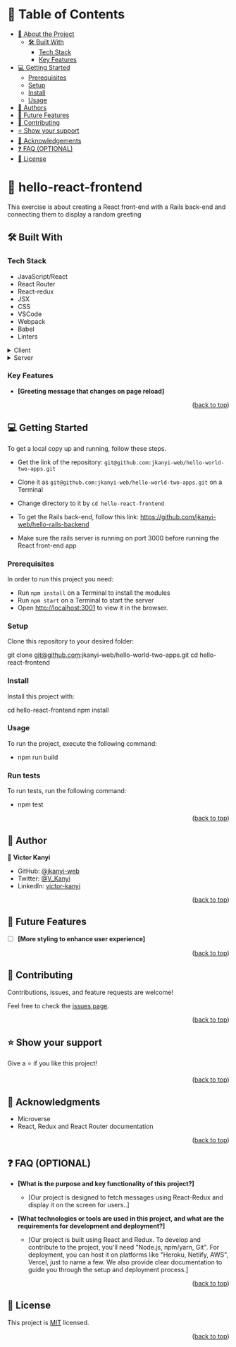 <a name="readme-top"></a>

# 📗 Table of Contents

- [📖 About the Project](#about-project)
  - [🛠 Built With](#built-with)
    - [Tech Stack](#tech-stack)
    - [Key Features](#key-features)
- [💻 Getting Started](#getting-started)
  - [Prerequisites](#prerequisites)
  - [Setup](#setup)
  - [Install](#install)
  - [Usage](#usage)
- [👥 Authors](#authors)
- [🔭 Future Features](#future-features)
- [🤝 Contributing](#contributing)
- [⭐️ Show your support](#support)
- [🙏 Acknowledgements](#acknowledgements)
- [❓ FAQ (OPTIONAL)](#faq)
- [📝 License](#license)

# 📖 hello-react-frontend <a name="about-project"></a>

This exercise is about creating a React front-end with a Rails back-end and connecting them to display a random greeting

## 🛠 Built With <a name="built-with"></a>

### Tech Stack <a name="tech-stack"></a>

- JavaScript/React
- React Router
- React-redux
- JSX
- CSS
- VSCode
- Webpack
- Babel
- Linters

<details>
  <summary>Client</summary>
  <ul>
    <li><a href="https://reactjs.org/">React.js</a></li>
  </ul>
</details>

<details>
  <summary>Server</summary>
  <ul>
    <li><a href="https://app.netlify.com/">localhost:3001</a></li>
  </ul>
</details>

### Key Features <a name="key-features"></a>

- **[Greeting message that changes on page reload]**

<p align="right">(<a href="#readme-top">back to top</a>)</p>

<!-- GETTING STARTED -->

## 💻 Getting Started <a name="getting-started"></a>

To get a local copy up and running, follow these steps.

- Get the link of the repository: `git@github.com:jkanyi-web/hello-world-two-apps.git`
- Clone it as `git@github.com:jkanyi-web/hello-world-two-apps.git` on a Terminal
- Change directory to it by `cd hello-react-frontend`

- To get the Rails back-end, follow this link:
https://github.com/jkanyi-web/hello-rails-backend
- Make sure the rails server is running on port 3000 before running the React front-end app

### Prerequisites

In order to run this project you need:

- Run `npm install` on a Terminal to install the modules
- Run `npm start` on a Terminal to start the server 
- Open [http://localhost:3001](http://localhost:3001) to view it in the browser.

### Setup

Clone this repository to your desired folder:

  git clone git@github.com:jkanyi-web/hello-world-two-apps.git
  cd hello-react-frontend


### Install

Install this project with:

  cd hello-react-frontend
  npm install

### Usage

To run the project, execute the following command:

- npm run build

### Run tests

To run tests, run the following command:

- npm test

<p align="right">(<a href="#readme-top">back to top</a>)</p>

## 👥 Author <a name="authors"></a>

👤 **Victor Kanyi**

- GitHub: [@jkanyi-web](https://github.com/jkanyi-web)
- Twitter: [@V_Kanyi](https://twitter.com/V_Kanyi)
- LinkedIn: [victor-kanyi](https://www.linkedin.com/in/victor-kanyi/)


<p align="right">(<a href="#readme-top">back to top</a>)</p>


## 🔭 Future Features <a name="future-features"></a>


- [ ] **[More styling to enhance user experience]**

<p align="right">(<a href="#readme-top">back to top</a>)</p>


## 🤝 Contributing <a name="contributing"></a>

Contributions, issues, and feature requests are welcome!

Feel free to check the [issues page](https://github.com/jkanyi-web/hello-world-two-apps/issues).

<p align="right">(<a href="#readme-top">back to top</a>)</p>

<!-- SUPPORT -->

## ⭐️ Show your support <a name="support"></a>


Give a ⭐️ if you like this project!

<p align="right">(<a href="#readme-top">back to top</a>)</p>


## 🙏 Acknowledgments <a name="acknowledgements"></a>

- Microverse
- React, Redux and React Router documentation

<p align="right">(<a href="#readme-top">back to top</a>)</p>


## ❓ FAQ (OPTIONAL) <a name="faq"></a>


- **[What is the purpose and key functionality of this project?]**

  - [Our project is designed to fetch messages using React-Redux and display it on the screen for users..]

- **[What technologies or tools are used in this project, and what are the requirements for development and deployment?]**

  - [Our project is built using React and Redux. To develop and contribute to the project, you'll need "Node.js, npm/yarn, Git". For deployment, you can host it on platforms like "Heroku, Netlify, AWS", Vercel, just to name a few. We also provide clear documentation to guide you through the setup and deployment process.]

<p align="right">(<a href="#readme-top">back to top</a>)</p>


## 📝 License <a name="license"></a>

This project is [MIT](./MIT.md) licensed.

<p align="right">(<a href="#readme-top">back to top</a>)</p>
